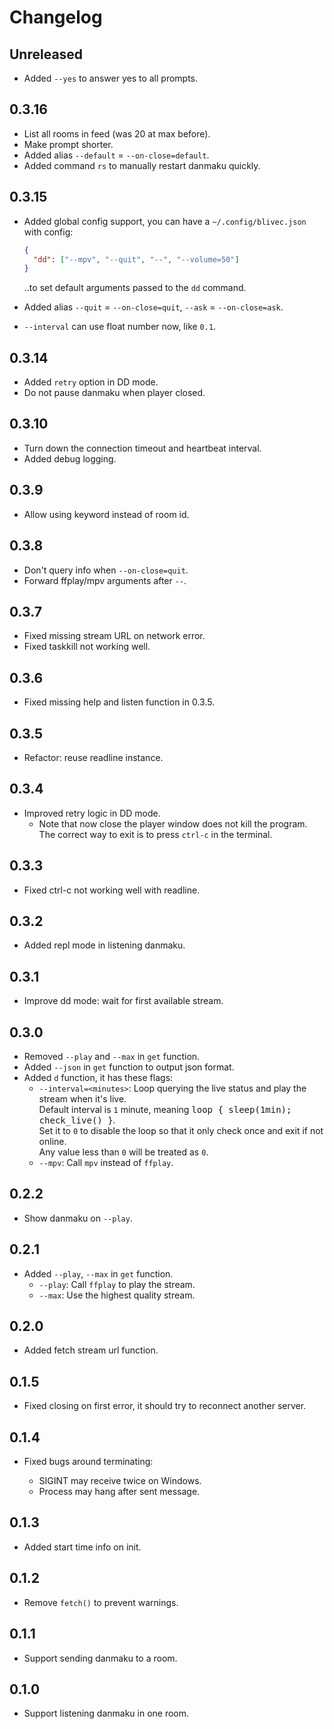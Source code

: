 # Changelog

## Unreleased

- Added `--yes` to answer yes to all prompts.

## 0.3.16

- List all rooms in feed (was 20 at max before).
- Make prompt shorter.
- Added alias `--default` = `--on-close=default`.
- Added command `rs` to manually restart danmaku quickly.

## 0.3.15

- Added global config support, you can have a `~/.config/blivec.json` with config:

  ```json
  {
    "dd": ["--mpv", "--quit", "--", "--volume=50"]
  }
  ```

  ..to set default arguments passed to the `dd` command.

- Added alias `--quit` = `--on-close=quit`, `--ask` = `--on-close=ask`.

- `--interval` can use float number now, like `0.1`.

## 0.3.14

- Added `retry` option in DD mode.
- Do not pause danmaku when player closed.

## 0.3.10

- Turn down the connection timeout and heartbeat interval.
- Added debug logging.

## 0.3.9

- Allow using keyword instead of room id.

## 0.3.8

- Don't query info when `--on-close=quit`.
- Forward ffplay/mpv arguments after `--`.

## 0.3.7

- Fixed missing stream URL on network error.
- Fixed taskkill not working well.

## 0.3.6

- Fixed missing help and listen function in 0.3.5.

## 0.3.5

- Refactor: reuse readline instance.

## 0.3.4

- Improved retry logic in DD mode.
  - Note that now close the player window does not kill the program.
    The correct way to exit is to press `ctrl-c` in the terminal.

## 0.3.3

- Fixed ctrl-c not working well with readline.

## 0.3.2

- Added repl mode in listening danmaku.

## 0.3.1

- Improve dd mode: wait for first available stream.

## 0.3.0

- Removed `--play` and `--max` in `get` function.
- Added `--json` in `get` function to output json format.
- Added `d` function, it has these flags:
  - `--interval=<minutes>`: Loop querying the live status and play the stream when it's live.\
    Default interval is `1` minute, meaning <samp>loop { sleep(1min); check_live() }</samp>.\
    Set it to `0` to disable the loop so that it only check once and exit if not online.\
    Any value less than `0` will be treated as `0`.
  - `--mpv`: Call `mpv` instead of `ffplay`.

## 0.2.2

- Show danmaku on `--play`.

## 0.2.1

- Added `--play`, `--max` in `get` function.
  - `--play`: Call `ffplay` to play the stream.
  - `--max`: Use the highest quality stream.

## 0.2.0

- Added fetch stream url function.

## 0.1.5

- Fixed closing on first error, it should try to reconnect another server.

## 0.1.4

- Fixed bugs around terminating:

  - SIGINT may receive twice on Windows.
  - Process may hang after sent message.

## 0.1.3

- Added start time info on init.

## 0.1.2

- Remove `fetch()` to prevent warnings.

## 0.1.1

- Support sending danmaku to a room.

## 0.1.0

- Support listening danmaku in one room.
